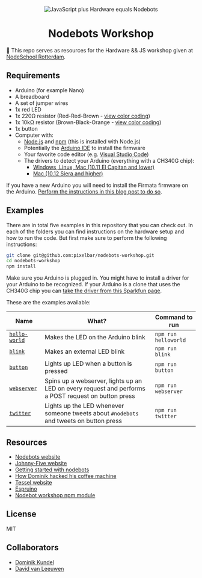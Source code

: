 <p align="center">
  <img alt="JavaScript plus Hardware equals Nodebots" src="http://nodebots.io/img/equation.png">
  <h1 align="center">Nodebots Workshop</h1>
</p>

🤖  This repo serves as resources for the Hardware &amp;&amp; JS workshop given at [NodeSchool Rotterdam].

## Requirements

- Arduino (for example Nano)
- A breadboard
- A set of jumper wires
- 1x red LED
- 1x 220Ω resistor (Red-Red-Brown - [view color coding](http://iamtechnical.com/sites/default/files/220-ohm-resistor-color-code.jpg))
- 1x 10kΩ resistor (Brown-Black-Orange - [view color coding](http://iamtechnical.com/sites/default/files/10k-ohm-resistor-color-code.jpg))
- 1x button
- Computer with:
  - [Node.js] and [npm] (this is installed with Node.js)
  - Potentially the [Arduino IDE] to install the firmware
  - Your favorite code editor (e.g. [Visual Studio Code])
  - The drivers to detect your Arduino (everything with a CH340G chip): 
    - [Windows, Linux, Mac (10.11 El Capitan and lower)](https://www.sparkfun.com/products/14050)
    - [Mac (10.12 Siera and higher)](https://github.com/adrianmihalko/ch340g-ch34g-ch34x-mac-os-x-driver)

If you have a new Arduino you will need to install the Firmata firmware on the Arduino. 
[Perform the instructions in this blog post to do so][Getting started with nodebots].

## Examples

There are in total five examples in this repository that you can check out. In 
each of the folders you can find instructions on the hardware setup and how to run 
the code. But first make sure to perform the following instructions:

```bash
git clone git@github.com:pixelbar/nodebots-workshop.git
cd nodebots-workshop
npm install
```

Make sure you Arduino is plugged in. You might have to install a driver for your
Arduino to be recognized. If your Arduino is a clone that uses the CH340G chip you 
can [take the driver from this Sparkfun page](https://www.sparkfun.com/products/14050).

These are the examples available:

| Name | What? | Command to run |
| ---- | ----- | -------------- |
| [`hello-world`](hello-world/) | Makes the LED on the Arduino blink | `npm run helloworld` |
| [`blink`](blink/) | Makes an external LED blink | `npm run blink` |
| [`button`](button/) | Lights up LED when a button is pressed | `npm run button` |
| [`webserver`](webserver/) | Spins up a webserver, lights up an LED on every request and performs a POST request on button press | `npm run webserver` |
| [`twitter`](twitter/) | Lights up the LED whenever someone tweets about `#nodebots` and tweets on button press | `npm run twitter` |

## Resources

- [Nodebots website][Nodebots]
- [Johnny-Five website][Johnny-Five]
- [Getting started with nodebots]
- [How Dominik hacked his coffee machine]
- [Tessel website][Tessel 2]
- [Espruino]
- [Nodebot workshop npm module][nodebot-workshop]

## License

MIT

## Collaborators

- [Dominik Kundel](https://github.com/dkundel)
- [David van Leeuwen](https://twitter.com/davidvanleeuwen)

[NodeSchool Rotterdam]: https://nodeschool.io/rotterdam/
[Visual Studio Code]: https://code.visualstudio.com
[Node.js]: https://nodejs.org
[npm]: https://npmjs.com
[Arduino IDE]: https://www.arduino.cc/en/Main/Software
[Nodebots]: http://nodebots.io/
[Johnny-Five]: http://johnny-five.io/
[How Dominik hacked his coffee machine]: https://moin.world/2017/04/01/how-we-hacked-our-coffee-machine-with-javascript/
[J5 Node Module]: https://www.npmjs.com/package/johnny-five
[J5 Platform Support]: http://johnny-five.io/platform-support/
[Arduino Nano]: http://johnny-five.io/platform-support/#arduino-nano
[nodebot-workshop]: https://www.npmjs.com/package/nodebot-workshop
[Tessel 2]: https://tessel.io/
[Espruino]: https://www.espruino.com/
[Getting started with nodebots]: https://www.twilio.com/blog/2017/08/js-hardware-getting-started-with-nodebots-and-johnny-five.html
